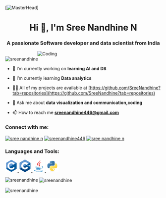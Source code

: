 [![MasterHead](https://i.pinimg.com/736x/38/30/2c/38302c69ff0864fcd49d3efe5163c5e9.jpg)]
<h1 align="center">Hi 👋, I'm Sree Nandhine N</h1>
<h3 align="center">A passionate Software developer and data scientist from India</h3>
<img align="right" alt="Coding" width="400" src="https://qph.cf2.quoracdn.net/main-qimg-9958fea3c35739d195e0e4f7eeaa98e1-pjlq">
<p align="left"> <img src="https://komarev.com/ghpvc/?username=sreenandhine&label=Profile%20views&color=0e75b6&style=flat" alt="sreenandhine" /> </p>

- 🔭 I’m currently working on **learning AI and DS**

- 🌱 I’m currently learning **Data analytics**

- 👨‍💻 All of my projects are available at [https://github.com/SreeNandhine?tab=repositories](https://github.com/SreeNandhine?tab=repositories)

- 💬 Ask me about **data visualization and communication,coding**

- 📫 How to reach me **sreenandhine446@gmail.com**

<h3 align="left">Connect with me:</h3>
<p align="left">
<a href="https://linkedin.com/in/sree nandhine n" target="blank"><img align="center" src="https://raw.githubusercontent.com/rahuldkjain/github-profile-readme-generator/master/src/images/icons/Social/linked-in-alt.svg" alt="sree nandhine n" height="30" width="40" /></a>
<a href="https://codesandbox.com/sreenandhine446" target="blank"><img align="center" src="https://raw.githubusercontent.com/rahuldkjain/github-profile-readme-generator/master/src/images/icons/Social/codesandbox.svg" alt="sreenandhine446" height="30" width="40" /></a>
<a href="https://www.hackerrank.com/sree nandhine n" target="blank"><img align="center" src="https://raw.githubusercontent.com/rahuldkjain/github-profile-readme-generator/master/src/images/icons/Social/hackerrank.svg" alt="sree nandhine n" height="30" width="40" /></a>
</p>

<h3 align="left">Languages and Tools:</h3>
<p align="left"> <a href="https://www.cprogramming.com/" target="_blank" rel="noreferrer"> <img src="https://raw.githubusercontent.com/devicons/devicon/master/icons/c/c-original.svg" alt="c" width="40" height="40"/> </a> <a href="https://www.w3schools.com/cpp/" target="_blank" rel="noreferrer"> <img src="https://raw.githubusercontent.com/devicons/devicon/master/icons/cplusplus/cplusplus-original.svg" alt="cplusplus" width="40" height="40"/> </a> <a href="https://www.java.com" target="_blank" rel="noreferrer"> <img src="https://raw.githubusercontent.com/devicons/devicon/master/icons/java/java-original.svg" alt="java" width="40" height="40"/> </a> <a href="https://www.python.org" target="_blank" rel="noreferrer"> <img src="https://raw.githubusercontent.com/devicons/devicon/master/icons/python/python-original.svg" alt="python" width="40" height="40"/> </a> </p>

<p><img align="left" src="https://github-readme-stats.vercel.app/api/top-langs?username=sreenandhine&show_icons=true&locale=en&layout=compact" alt="sreenandhine" /></p>

<p>&nbsp;<img align="center" src="https://github-readme-stats.vercel.app/api?username=sreenandhine&show_icons=true&locale=en" alt="sreenandhine" /></p>

<p><img align="center" src="https://github-readme-streak-stats.herokuapp.com/?user=sreenandhine&" alt="sreenandhine" /></p>
